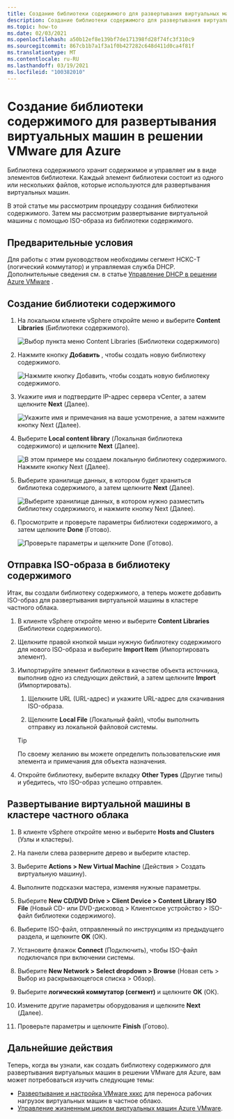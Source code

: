 ```yaml
---
title: Создание библиотеки содержимого для развертывания виртуальных машин в решении VMware для Azure
description: Создание библиотеки содержимого для развертывания виртуальной машины в частном облаке решения Azure VMware.
ms.topic: how-to
ms.date: 02/03/2021
ms.openlocfilehash: a50b12ef8e139bf7de171398fd28f74fc3f310c9
ms.sourcegitcommit: 867cb1b7a1f3a1f0b427282c648d411d0ca4f81f
ms.translationtype: MT
ms.contentlocale: ru-RU
ms.lasthandoff: 03/19/2021
ms.locfileid: "100382010"
---
```

# <a name="create-a-content-library-to-deploy-vms-in-azure-vmware-solution"></a>Создание библиотеки содержимого для развертывания виртуальных машин в решении VMware для Azure

Библиотека содержимого хранит содержимое и управляет им в виде элементов библиотеки. Каждый элемент библиотеки состоит из одного или нескольких файлов, которые используются для развертывания виртуальных машин. 

В этой статье мы рассмотрим процедуру создания библиотеки содержимого.  Затем мы рассмотрим развертывание виртуальной машины с помощью ISO-образа из библиотеки содержимого.

## <a name="prerequisites"></a>Предварительные условия

Для работы с этим руководством необходимы сегмент НСКС-T (логический коммутатор) и управляемая служба DHCP.  Дополнительные сведения см. в статье [Управление DHCP в решении Azure VMware](manage-dhcp.md) .

## <a name="create-a-content-library"></a>Создание библиотеки содержимого

1. На локальном клиенте vSphere откройте меню и выберите **Content Libraries** (Библиотеки содержимого).

   ![Выбор пункта меню Content Libraries (Библиотеки содержимого)](./media/content-library/vsphere-menu-content-libraries.png)

1. Нажмите кнопку **Добавить** , чтобы создать новую библиотеку содержимого.

   ![Нажмите кнопку Добавить, чтобы создать новую библиотеку содержимого.](./media/content-library/create-new-content-library.png)

1. Укажите имя и подтвердите IP-адрес сервера vCenter, а затем щелкните **Next** (Далее).

   ![Укажите имя и примечания на ваше усмотрение, а затем нажмите кнопку Next (Далее).](./media/content-library/new-content-library-step1.png)

1. Выберите **Local content library** (Локальная библиотека содержимого) и щелкните **Next** (Далее).

   ![В этом примере мы создаем локальную библиотеку содержимого. Нажмите кнопку Next (Далее).](./media/content-library/new-content-library-step2.png)

1. Выберите хранилище данных, в котором будет храниться библиотека содержимого, а затем щелкните **Next** (Далее).

   ![Выберите хранилище данных, в котором нужно разместить библиотеку содержимого, и нажмите кнопку Next (Далее).](./media/content-library/new-content-library-step3.png)

1. Просмотрите и проверьте параметры библиотеки содержимого, а затем щелкните **Done** (Готово).

   ![Проверьте параметры и щелкните Done (Готово).](./media/content-library/new-content-library-step4.png)

## <a name="upload-an-iso-image-to-the-content-library"></a>Отправка ISO-образа в библиотеку содержимого

Итак, вы создали библиотеку содержимого, а теперь можете добавить ISO-образ для развертывания виртуальной машины в кластере частного облака. 

1. В клиенте vSphere откройте меню и выберите **Content Libraries** (Библиотеки содержимого).

1. Щелкните правой кнопкой мыши нужную библиотеку содержимого для нового ISO-образа и выберите **Import Item** (Импортировать элемент).

1. Импортируйте элемент библиотеки в качестве объекта источника, выполнив одно из следующих действий, а затем щелкните **Import** (Импортировать).
   1. Щелкните URL (URL-адрес) и укажите URL-адрес для скачивания ISO-образа.

   1. Щелкните **Local File** (Локальный файл), чтобы выполнить отправку из локальной файловой системы.

   > [!TIP]
   > По своему желанию вы можете определить пользовательские имя элемента и примечания для объекта назначения.

1. Откройте библиотеку, выберите вкладку **Other Types** (Другие типы) и убедитесь, что ISO-образ успешно отправлен.


## <a name="deploy-a-vm-to-a-private-cloud-cluster"></a>Развертывание виртуальной машины в кластере частного облака

1. В клиенте vSphere откройте меню и выберите **Hosts and Clusters** (Узлы и кластеры).

1. На панели слева разверните дерево и выберите кластер.

1. Выберите **Actions > New Virtual Machine** (Действия > Создать виртуальную машину).

1. Выполните подсказки мастера, изменяя нужные параметры.

1. Выберите **New CD/DVD Drive > Client Device > Content Library ISO File** (Новый CD- или DVD-дисковод > Клиентское устройство > ISO-файл библиотеки содержимого).

1. Выберите ISO-файл, отправленный по инструкциям из предыдущего раздела, и щелкните **OK** (ОК).

1. Установите флажок **Connect** (Подключить), чтобы ISO-файл подключался при включении системы.

1. Выберите **New Network > Select dropdown > Browse** (Новая сеть > Выбор из раскрывающегося списка > Обзор).

1. Выберите **логический коммутатор (сегмент)** и щелкните **OK** (ОК).

1. Измените другие параметры оборудования и щелкните **Next** (Далее).

1. Проверьте параметры и щелкните **Finish** (Готово).


## <a name="next-steps"></a>Дальнейшие действия

Теперь, когда вы узнали, как создать библиотеку содержимого для развертывания виртуальных машин в решении VMware для Azure, вам может потребоваться изучить следующие темы:

- [Развертывание и настройка VMware хккс](tutorial-deploy-vmware-hcx.md) для переноса рабочих нагрузок виртуальных машин в частное облако.
- [Управление жизненным циклом виртуальных машин Azure VMware](lifecycle-management-of-azure-vmware-solution-vms.md).

<!-- LINKS - external-->

<!-- LINKS - internal -->
